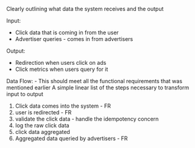 Clearly outlining what data the system receives and the output

Input:
- Click data that is coming in from the user 
- Advertiser queries - comes in from advertisers

Output: 
- Redirection when users click on ads
- Click metrics when users query for it

Data Flow:  - This should meet all the functional requirements that was mentioned earlier
A simple linear list of the steps necessary to transform input to output
1. Click data comes into the system - FR
2. user is redirected - FR
3. validate the click data - handle the idempotency concern
4. log the raw click data
5. click data aggregated
6. Aggregated data queried by advertisers - FR